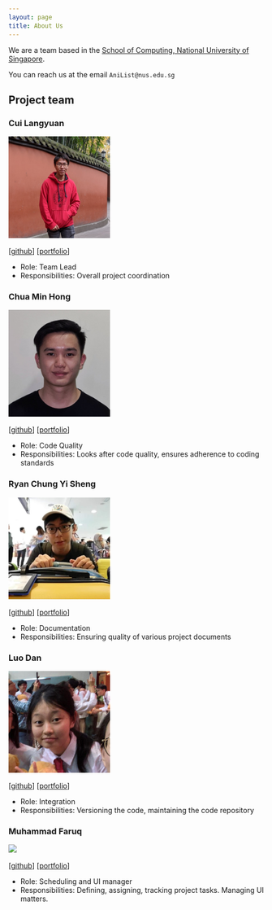 ```yaml
---
layout: page
title: About Us
---
```


We are a team based in the [School of Computing, National University of Singapore](http://www.comp.nus.edu.sg).

You can reach us at the email `AniList@nus.edu.sg`

## Project team

### Cui Langyuan

<img src="images/clyveycui.png" width="200px">

[[github](https://github.com/clyveycui)]
[[portfolio](team/profile-picture/clyveycui.md)]

* Role: Team Lead
* Responsibilities: Overall project coordination

### Chua Min Hong

<img src="images/auhc99.png" width="200px">

[[github](https://github.com/auhc99)]
[[portfolio](team/auhc99.md)]

* Role: Code Quality
* Responsibilities: Looks after code quality, ensures adherence to coding standards

### Ryan Chung Yi Sheng

<img src="images/nekrozqliphort.png" width="200px">

[[github](https://github.com/NekrozQliphort)] [[portfolio](team/NekrozQliphort.md)]

* Role: Documentation
* Responsibilities: Ensuring quality of various project documents

### Luo Dan

<img src="images/luodan01.png" width="200px">

[[github](http://github.com/luodan01)]
[[portfolio](team/luodan01.md)]

* Role: Integration
* Responsibilities: Versioning the code, maintaining the code repository

### Muhammad Faruq

<img src="images/muhammad-faruq.png" width="200px">

[[github](http://github.com/muhammad-faruq)]
[[portfolio](team/muhammad-faruq.md)]

* Role: Scheduling and UI manager
* Responsibilities: Defining, assigning, tracking project tasks. Managing UI matters.
